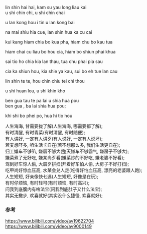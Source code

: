 lin shin hai hai, kam su yau long liau kai  
u shi chin chi, u shi chin chai  

u lan kong hou i tin u lan kong bai  

na mai shiu hia cue, lan shin hua ka cu cai  

kui kang hiam chia bo kua pha, hiam chu bo kau tua  

hiam chai cu liau bo hou cia, hiam bo shiun phai khua  

sai tio ho chia kia lan thau, tua chu phai pia sau  

cia ka shiun hou, kia shie ya kau, sui bo eh tue lan cau  

lin shin te te, hou chin chiu tei chi thou  

u shi huan lou, u shi khin kho  

ben gua tau te pa lai u shia hua pou  
ben gua , ba lai shia hua pou;  

khi shi bo phei po, hua hi tio hou  

人生海海, 甘需要拢了解(人生海海, 哪需要都了解);  
有时清醒, 有时青菜(有时清醒, 有时随便);  
有人讲好, 一定有人讲歹(有人说好, 一定有人说坏);  
若麦想吓多, 咱生活卡自在(若不想那么多, 我们生活更自在);  
归工嫌车不够叭, 嫌厝不够大(整天嫌车不够霸气, 嫌房子不够大);  
嫌菜煮了无好吃, 嫌某尚歹看(嫌菜炒的不好吃, 嫌老婆不好看);  
驾到好车惊人偷, 大厝歹拼扫(开着好车怕人偷, 大房子不好打扫);  
吃甲尚好惊血压高, 水某会兑人走(吃得好怕血压高, 漂亮的老婆跟人跑);  
人生短短, 好亲像快七逃(人生短短, 好像是在玩);  
有时仔烦恼, 有时轻可(有时烦恼, 有时高兴);  
问我到底腹内有啥法宝(问我到底肚子又什么法宝);  
其实无撇步, 欢喜就好(其实没什么捷径, 欢喜就好);  



### 参考  
https://www.bilibili.com/video/av19622704  
https://www.bilibili.com/video/av9000149
  